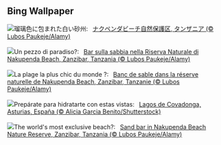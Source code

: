 ## Bing Wallpaper
![](https://www.bing.com/th?id=OHR.NakupendaBeach_JA-JP7735681361_UHD.jpg&w=1000)瑠璃色に包まれた白い砂州:&nbsp;&ensp;[ナクペンダビーチ自然保護区, タンザニア (© Lubos Paukeje/Alamy)](https://www.bing.com/th?id=OHR.NakupendaBeach_JA-JP7735681361_UHD.jpg)
<br><br/>
![](https://www.bing.com/th?id=OHR.NakupendaBeach_IT-IT0086147539_UHD.jpg&w=1000)Un pezzo di paradiso?:&nbsp;&ensp;[Bar sulla sabbia nella Riserva Naturale di Nakupenda Beach, Zanzibar, Tanzania (© Lubos Paukeje/Alamy)](https://www.bing.com/th?id=OHR.NakupendaBeach_IT-IT0086147539_UHD.jpg)
<br><br/>
![](https://www.bing.com/th?id=OHR.NakupendaBeach_FR-FR4192491040_UHD.jpg&w=1000)La plage la plus chic du monde ?:&nbsp;&ensp;[Banc de sable dans la réserve naturelle de Nakupenda Beach, Zanzibar, Tanzanie (© Lubos Paukeje/Alamy)](https://www.bing.com/th?id=OHR.NakupendaBeach_FR-FR4192491040_UHD.jpg)
<br><br/>
![](https://www.bing.com/th?id=OHR.AsturiasCovadonga_ES-ES5405317829_UHD.jpg&w=1000)Prepárate para hidratarte con estas vistas:&nbsp;&ensp;[Lagos de Covadonga, Asturias, España (© Alicia Garcia Benito/Shutterstock)](https://www.bing.com/th?id=OHR.AsturiasCovadonga_ES-ES5405317829_UHD.jpg)
<br><br/>
![](https://www.bing.com/th?id=OHR.NakupendaBeach_EN-GB3504823444_UHD.jpg&w=1000)The world's most exclusive beach?:&nbsp;&ensp;[Sand bar in Nakupenda Beach Nature Reserve, Zanzibar, Tanzania  (© Lubos Paukeje/Alamy)](https://www.bing.com/th?id=OHR.NakupendaBeach_EN-GB3504823444_UHD.jpg)
<br><br/>
